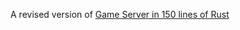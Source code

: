A revised version of [Game Server in 150 lines of Rust](https://medium.com/@buterajay/game-server-in-150-lines-of-rust-ce1782199907)

